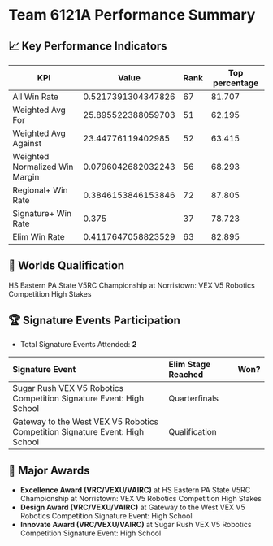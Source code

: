 # Team 6121A Performance Summary

## 📈 Key Performance Indicators
| KPI | Value | Rank | Top percentage |
| --- | ----- | ---- | ----- |
| All Win Rate | 0.5217391304347826 | 67 | 81.707 |
| Weighted Avg For | 25.895522388059703 | 51 | 62.195 |
| Weighted Avg Against | 23.44776119402985 | 52 | 63.415 |
| Weighted Normalized Win Margin | 0.0796042682032243 | 56 | 68.293 |
| Regional+ Win Rate | 0.3846153846153846 | 72 | 87.805 |
| Signature+ Win Rate | 0.375 | 37 | 78.723 |
| Elim Win Rate | 0.4117647058823529 | 63 | 82.895 |


## 🎯 Worlds Qualification
HS Eastern PA State V5RC Championship at Norristown: VEX V5 Robotics Competition High Stakes

## 🏆 Signature Events Participation
- Total Signature Events Attended: **2**

| Signature Event | Elim Stage Reached | Won? |
|:----------------|:-------------------|:----|
| Sugar Rush VEX V5 Robotics Competition Signature Event: High School | Quarterfinals |  |
| Gateway to the West VEX V5 Robotics Competition Signature Event: High School | Qualification |  |


## 🥇 Major Awards
- **Excellence Award (VRC/VEXU/VAIRC)** at HS Eastern PA State V5RC Championship at Norristown: VEX V5 Robotics Competition High Stakes
- **Design Award (VRC/VEXU/VAIRC)** at Gateway to the West VEX V5 Robotics Competition Signature Event: High School
- **Innovate Award (VRC/VEXU/VAIRC)** at Sugar Rush VEX V5 Robotics Competition Signature Event: High School

